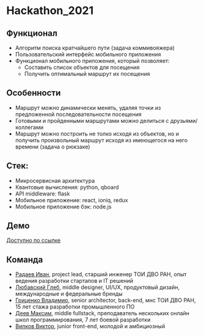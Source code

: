 # Hackathon_2021

## Функционал
- Алгоритм поиска кратчайшего пути (задача коммивояжера)
- Пользовательский интерфейс мобильного приложения
- Функционал мобильного приложения, который позволяет:
  - Составить список объектов для посещения
  - Получить оптимальный маршрут их посещения

## Особенности
- Маршрут можно динамически менять, удаляя точки из предложенной последовательности посещения
- Готовыми и пройденными маршрутами можно делиться с друзьями/коллегами
- Маршрут можно построить не толко исходя из объектов, но и получить произвольный маршрут исходя из имеющегося на него времени (задача о рюкзаке)

## Стек:
- Микросервисная архитектура
- Квантовые вычисления: python, qboard
- API middleware: flask
- Мобильное приложение: react, ioniq, redux
- Мобильное приложение бэк: node.js

## Демо
[Доступно по ссылке](https://quant.pena.marketing)



## Команда
- [Радаев Иван](https://t.me/MarsherSus), project lead, старший инженер ТОИ ДВО РАН, опыт ведения разработки стартапов и IT решений
- [Любавский Глеб](https://t.me/Liubavskii_Gleb), middle designer, UI/UX, продуктовый дизайн, международные и федеральные бренды
- [Гриценко Владимир](https://t.me/Amiwriter), senior architector, back-end, мнс ТОИ ДВО РАН, 15 лет стажа разработки промышленного ПО
- [Деев Максим](https://t.me/MaksDeev), middle fullstack, преподаватель нескольких онлайн школ программирования, 7 лет боевой разработки
- [Вилков Виктор](https://t.me/moskoviy), junior front-end, молодой и амбициозный 
